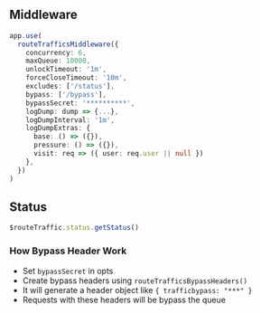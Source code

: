 ## Middleware

```ts
app.use(
  routeTrafficsMiddleware({
    concurrency: 6,
    maxQueue: 10000,
    unlockTimeout: '1m',
    forceCloseTimeout: '10m',
    excludes: ['/status'],
    bypass: ['/bypass'],
    bypassSecret: '**********',
    logDump: dump => {...},
    logDumpInterval: '1m',
    logDumpExtras: {
      base: () => ({}),
      pressure: () => ({}),
      visit: req => ({ user: req.user || null })
    },
  })
)
```

## Status

```ts
$routeTraffic.status.getStatus()
```

### How Bypass Header Work

- Set `bypassSecret` in opts
- Create bypass headers using `routeTrafficsBypassHeaders()`
- It will generate a header object like `{ trafficbypass: "***" }`
- Requests with these headers will be bypass the queue
